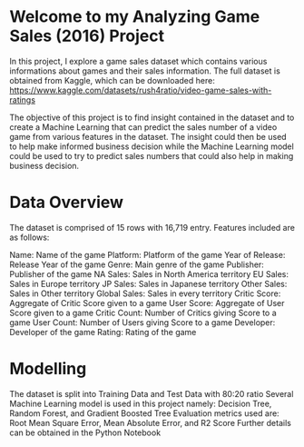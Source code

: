 # Welcome to my Analyzing Game Sales (2016) Project
In this project, I explore a game sales dataset which contains various informations about games and their sales information. The full dataset is obtained from Kaggle, which can be downloaded here: https://www.kaggle.com/datasets/rush4ratio/video-game-sales-with-ratings

The objective of this project is to find insight contained in the dataset and to create a Machine Learning that can predict the sales number of a video game from various features in the dataset. The insight could then be used to help make informed business decision while the Machine Learning model could be used to try to predict sales numbers that could also help in making business decision.

# Data Overview
The dataset is comprised of 15 rows with 16,719 entry.
Features included are as follows:

Name: Name of the game
Platform: Platform of the game
Year of Release: Release Year of the game
Genre: Main genre of the game
Publisher: Publisher of the game
NA Sales: Sales in North America territory
EU Sales: Sales in Europe territory
JP Sales: Sales in Japanese territory
Other Sales: Sales in Other territory
Global Sales: Sales in every territory
Critic Score: Aggregate of Critic Score given to a game
User Score: Aggregate of User Score given to a game
Critic Count: Number of Critics giving Score to a game
User Count: Number of Users giving Score to a game
Developer: Developer of the game
Rating: Rating of the game

# Modelling

The dataset is split into Training Data and Test Data with 80:20 ratio
Several Machine Learning model is used in this project namely: Decision Tree, Random Forest, and Gradient Boosted Tree
Evaluation metrics used are: Root Mean Square Error, Mean Absolute Error, and R2 Score
Further details can be obtained in the Python Notebook
